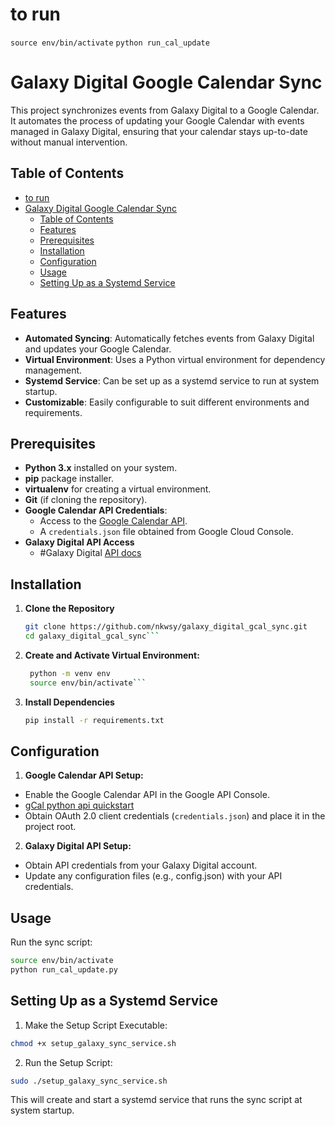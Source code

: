 # to run

`source env/bin/activate`
`python run_cal_update`

# Galaxy Digital Google Calendar Sync

This project synchronizes events from Galaxy Digital to a Google Calendar. It automates the process of updating your Google Calendar with events managed in Galaxy Digital, ensuring that your calendar stays up-to-date without manual intervention.

## Table of Contents

- [to run](#to-run)
- [Galaxy Digital Google Calendar Sync](#galaxy-digital-google-calendar-sync)
  - [Table of Contents](#table-of-contents)
  - [Features](#features)
  - [Prerequisites](#prerequisites)
  - [Installation](#installation)
  - [Configuration](#configuration)
  - [Usage](#usage)
  - [Setting Up as a Systemd Service](#setting-up-as-a-systemd-service)

## Features

- **Automated Syncing**: Automatically fetches events from Galaxy Digital and updates your Google Calendar.
- **Virtual Environment**: Uses a Python virtual environment for dependency management.
- **Systemd Service**: Can be set up as a systemd service to run at system startup.
- **Customizable**: Easily configurable to suit different environments and requirements.

## Prerequisites

- **Python 3.x** installed on your system.
- **pip** package installer.
- **virtualenv** for creating a virtual environment.
- **Git** (if cloning the repository).
- **Google Calendar API Credentials**:
  - Access to the [Google Calendar API](https://developers.google.com/calendar).
  - A `credentials.json` file obtained from Google Cloud Console.
- **Galaxy Digital API Access**
  - #Galaxy Digital [API docs](http://api.galaxydigital.com/docs/#/Event)

## Installation

1. **Clone the Repository**

   ````bash
   git clone https://github.com/nkwsy/galaxy_digital_gcal_sync.git
   cd galaxy_digital_gcal_sync```
   ````

2. **Create and Activate Virtual Environment:**

   ````bash
    python -m venv env
    source env/bin/activate```
   ````

3. **Install Dependencies**

   ```bash
   pip install -r requirements.txt
   ```

## Configuration

1. **Google Calendar API Setup:**

- Enable the Google Calendar API in the Google API Console.
- [gCal python api quickstart](https://developers.google.com/calendar/api/quickstart/python)
- Obtain OAuth 2.0 client credentials (`credentials.json`) and place it in the project root.

2. **Galaxy Digital API Setup:**

- Obtain API credentials from your Galaxy Digital account.
- Update any configuration files (e.g., config.json) with your API credentials.

## Usage

Run the sync script:

```bash
source env/bin/activate
python run_cal_update.py
```

## Setting Up as a Systemd Service

1. Make the Setup Script Executable:

```bash
chmod +x setup_galaxy_sync_service.sh
```

2. Run the Setup Script:

```bash
sudo ./setup_galaxy_sync_service.sh
```

This will create and start a systemd service that runs the sync script at system startup.
